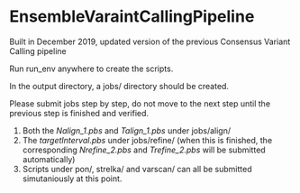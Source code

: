# EnsembleVaraintCallingPipeline
Built in December 2019, updated version of the previous Consensus Variant Calling pipeline


Run run_env anywhere to create the scripts.

In the output directory, a jobs/ directory should be created.

Please submit jobs step by step, do not move to the next step until the previous step is finished and verified. 

1. Both the *Nalign_1.pbs* and *Talign_1.pbs* under jobs/align/
2. The *targetInterval.pbs* under jobs/refine/ (when this is finished, the corresponding *Nrefine_2.pbs* and *Trefine_2.pbs* will be submitted automatically)
3. Scripts under pon/, strelka/ and varscan/ can all be submitted simutaniously at this point.
